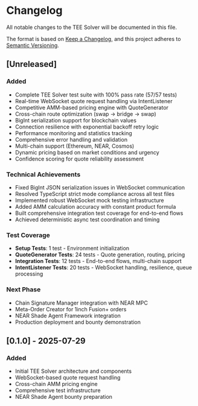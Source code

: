 # Changelog

All notable changes to the TEE Solver will be documented in this file.

The format is based on [Keep a Changelog](https://keepachangelog.com/en/1.0.0/),
and this project adheres to [Semantic Versioning](https://semver.org/spec/v2.0.0.html).

## [Unreleased]

### Added
- Complete TEE Solver test suite with 100% pass rate (57/57 tests)
- Real-time WebSocket quote request handling via IntentListener
- Competitive AMM-based pricing engine with QuoteGenerator  
- Cross-chain route optimization (swap → bridge → swap)
- BigInt serialization support for blockchain values
- Connection resilience with exponential backoff retry logic
- Performance monitoring and statistics tracking
- Comprehensive error handling and validation
- Multi-chain support (Ethereum, NEAR, Cosmos)
- Dynamic pricing based on market conditions and urgency
- Confidence scoring for quote reliability assessment

### Technical Achievements
- Fixed BigInt JSON serialization issues in WebSocket communication
- Resolved TypeScript strict mode compliance across all test files
- Implemented robust WebSocket mock testing infrastructure
- Added AMM calculation accuracy with constant product formula
- Built comprehensive integration test coverage for end-to-end flows
- Achieved deterministic async test coordination and timing

### Test Coverage
- **Setup Tests**: 1 test - Environment initialization
- **QuoteGenerator Tests**: 24 tests - Quote generation, routing, pricing
- **Integration Tests**: 12 tests - End-to-end flows, multi-chain support  
- **IntentListener Tests**: 20 tests - WebSocket handling, resilience, queue processing

### Next Phase
- Chain Signature Manager integration with NEAR MPC
- Meta-Order Creator for 1inch Fusion+ orders
- NEAR Shade Agent Framework integration
- Production deployment and bounty demonstration

## [0.1.0] - 2025-07-29

### Added
- Initial TEE Solver architecture and components
- WebSocket-based quote request handling
- Cross-chain AMM pricing engine
- Comprehensive test infrastructure
- NEAR Shade Agent bounty preparation